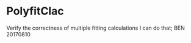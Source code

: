 # PolyfitClac
Verify the correctness of multiple fitting calculations
I can do that;
                                            BEN 20170810
